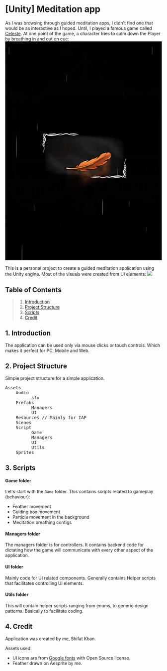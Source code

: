 # [Unity] Meditation app

As I was browsing through guided meditation apps, I didn't find one that would be as interactive as I hoped. Until, I played a famous game called [Celeste](https://www.celestegame.com/). At one point of the game, a character tries to calm down the Player by breathing in and out on cue:
![](https://raw.githubusercontent.com/shifatkhan/MediFloat/main/readme/celeste.gif)

This is a personal project to create a guided meditation application using the Unity engine. Most of the visuals were created from UI elements:
![](https://github.com/shifatkhan/MediFloat/blob/main/readme/preview.gif)

<a name="toc"></a>
## Table of Contents

> 1. [Introduction](#introduction)
> 1. [Project Structure](#structure)
> 1. [Scripts](#scripts)
> 1. [Credit](#credit)

<a name="introduction"></a>
## 1. Introduction

The application can be used only via mouse clicks or touch controls. Which makes it perfect for PC, Mobile and Web.

<a name="structure"></a>
## 2. Project Structure
Simple project structure for a simple application.
<pre>
Assets
    Audio
          sfx
    Prefabs
          Managers
          UI
    Resources // Mainly for IAP
    Scenes
    Script
          Game
          Managers
          UI
          Utils
    Sprites
</pre>

<a name="scripts"></a>
## 3. Scripts

#### Game folder
Let's start with the `Game` folder. This contains scripts related to gameplay (behaviour):
* Feather movement
* Guiding box movement
* Particle movement in the background
* Meditation breathing configs

#### Managers folder
The managers folder is for controllers. It contains backend code for dictating how the game will communicate with every other aspect of the application.

#### UI folder
Mainly code for UI related components. Generally contains Helper scripts that facilitates controlling UI elements.

#### Utils folder
This will contain helper scripts ranging from enums, to generic design patterns. Basically to facilitate coding.

<a name="credit"></a>
## 4. Credit
Application was created by me, Shifat Khan.

Assets used:
* UI icons are from [Google fonts](https://fonts.google.com/icons) with Open Source license.
* Feather drawn on Aesprite by me.
